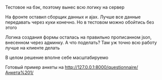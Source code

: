 Тестовое на бэк, поэтому вынес всю логику на сервер

На фронте оставил сборщик данных и ajax. Лучше все данные передавать через куки конечно. Но в тестовом можно обойтись без этого

Логика создания формы осталась на правильно прописанном json, внесенном через админку. А что поделать? Там уж точно всю работу лучше на клиенте делать

В целом решение вполне себе масштабируемо

Готовый пример анкеты на http://127.0.0.1:8000/questionnaire/Анкета%201/